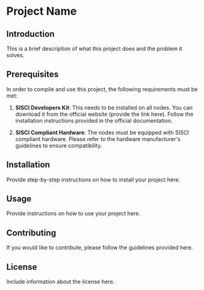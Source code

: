 # Project Name

## Introduction

This is a brief description of what this project does and the problem it solves.

## Prerequisites

In order to compile and use this project, the following requirements must be met:

1. **SISCI Developers Kit**: This needs to be installed on all nodes. You can download it from the official website (provide the link here). Follow the installation instructions provided in the official documentation.

2. **SISCI Compliant Hardware**: The nodes must be equipped with SISCI compliant hardware. Please refer to the hardware manufacturer's guidelines to ensure compatibility.

## Installation

Provide step-by-step instructions on how to install your project here.

## Usage

Provide instructions on how to use your project here.

## Contributing

If you would like to contribute, please follow the guidelines provided here.

## License

Include information about the license here.
